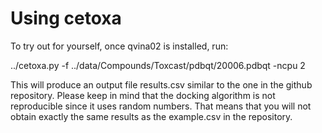 Using cetoxa
========

To try out for yourself, once qvina02 is installed, run:

../cetoxa.py -f ../data/Compounds/Toxcast/pdbqt/20006.pdbqt -ncpu 2

This will produce an output file results.csv similar to the one in the github repository. Please keep in mind that the docking algorithm is not reproducible since it uses random numbers. That means that you will not obtain exactly the same results as the example.csv in the repository.
